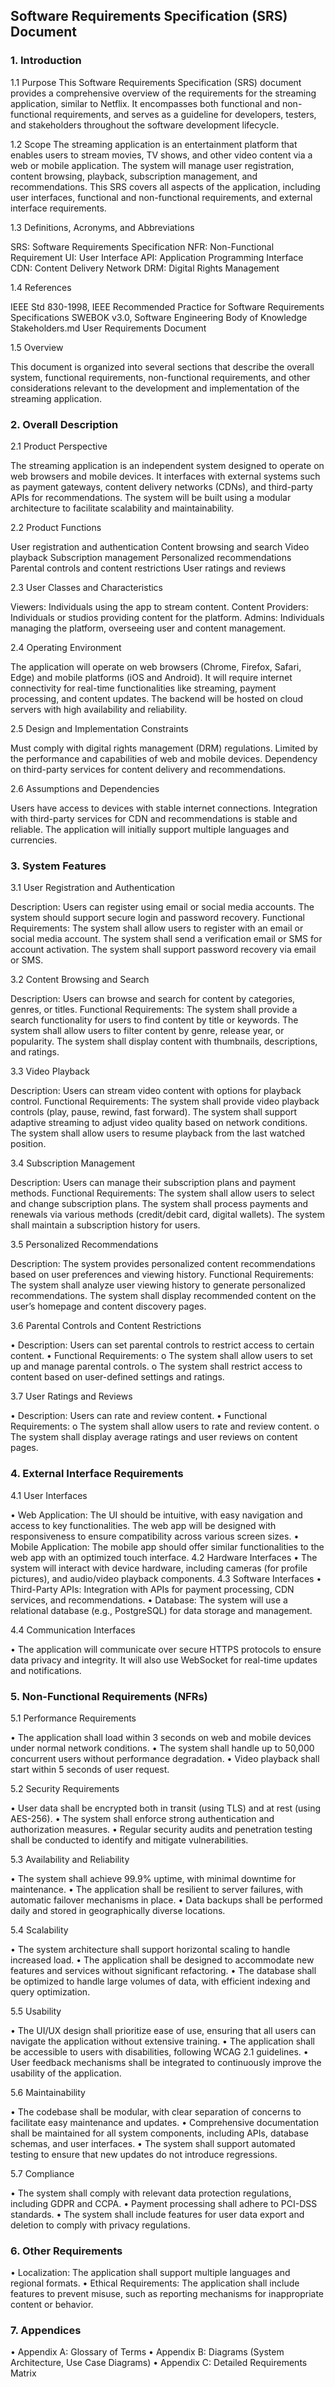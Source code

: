 
## Software Requirements Specification (SRS) Document


### 1. Introduction

1.1 Purpose
This Software Requirements Specification (SRS) document provides a comprehensive overview of the requirements for the streaming application, similar to Netflix. It encompasses both functional and non-functional requirements, and serves as a guideline for developers, testers, and stakeholders throughout the software development lifecycle.

1.2 Scope
The streaming application is an entertainment platform that enables users to stream movies, TV shows, and other video content via a web or mobile application. The system will manage user registration, content browsing, playback, subscription management, and recommendations. This SRS covers all aspects of the application, including user interfaces, functional and non-functional requirements, and external interface requirements.

1.3 Definitions, Acronyms, and Abbreviations

SRS: Software Requirements Specification
NFR: Non-Functional Requirement
UI: User Interface
API: Application Programming Interface
CDN: Content Delivery Network
DRM: Digital Rights Management


1.4 References

IEEE Std 830-1998, IEEE Recommended Practice for Software Requirements Specifications
SWEBOK v3.0, Software Engineering Body of Knowledge
Stakeholders.md
User Requirements Document

1.5 Overview

This document is organized into several sections that describe the overall system, functional requirements, non-functional requirements, and other considerations relevant to the development and implementation of the streaming application.


### 2. Overall Description




2.1 Product Perspective

The streaming application is an independent system designed to operate on web browsers and mobile devices. It interfaces with external systems such as payment gateways, content delivery networks (CDNs), and third-party APIs for recommendations. The system will be built using a modular architecture to facilitate scalability and maintainability.

2.2 Product Functions

User registration and authentication
Content browsing and search
Video playback
Subscription management
Personalized recommendations
Parental controls and content restrictions
User ratings and reviews

2.3 User Classes and Characteristics

Viewers: Individuals using the app to stream content.
Content Providers: Individuals or studios providing content for the platform.
Admins: Individuals managing the platform, overseeing user and content management.

2.4 Operating Environment

The application will operate on web browsers (Chrome, Firefox, Safari, Edge) and mobile platforms (iOS and Android). It will require internet connectivity for real-time functionalities like streaming, payment processing, and content updates. The backend will be hosted on cloud servers with high availability and reliability.

2.5 Design and Implementation Constraints

Must comply with digital rights management (DRM) regulations.
Limited by the performance and capabilities of web and mobile devices.
Dependency on third-party services for content delivery and recommendations.

2.6 Assumptions and Dependencies

Users have access to devices with stable internet connections.
Integration with third-party services for CDN and recommendations is stable and reliable.
The application will initially support multiple languages and currencies.



### 3. System Features



3.1 User Registration and Authentication

Description: Users can register using email or social media accounts. The system should support secure login and password recovery.
Functional Requirements:
The system shall allow users to register with an email or social media account.
The system shall send a verification email or SMS for account activation.
The system shall support password recovery via email or SMS.

3.2 Content Browsing and Search

Description: Users can browse and search for content by categories, genres, or titles.
Functional Requirements:
The system shall provide a search functionality for users to find content by title or keywords.
The system shall allow users to filter content by genre, release year, or popularity.
The system shall display content with thumbnails, descriptions, and ratings.

3.3 Video Playback

Description: Users can stream video content with options for playback control.
Functional Requirements:
The system shall provide video playback controls (play, pause, rewind, fast forward).
The system shall support adaptive streaming to adjust video quality based on network conditions.
The system shall allow users to resume playback from the last watched position.

3.4 Subscription Management

Description: Users can manage their subscription plans and payment methods.
Functional Requirements:
The system shall allow users to select and change subscription plans.
The system shall process payments and renewals via various methods (credit/debit card, digital wallets).
The system shall maintain a subscription history for users.

3.5 Personalized Recommendations

Description: The system provides personalized content recommendations based on user preferences and viewing history.
Functional Requirements:
The system shall analyze user viewing history to generate personalized recommendations.
The system shall display recommended content on the user’s homepage and content discovery pages.


3.6 Parental Controls and Content Restrictions

•	Description: Users can set parental controls to restrict access to certain content.
•	Functional Requirements:
o	The system shall allow users to set up and manage parental controls.
o	The system shall restrict access to content based on user-defined settings and ratings.

3.7 User Ratings and Reviews

•	Description: Users can rate and review content.
•	Functional Requirements:
o	The system shall allow users to rate and review content.
o	The system shall display average ratings and user reviews on content pages.

### 4. External Interface Requirements

4.1 User Interfaces

•	Web Application: The UI should be intuitive, with easy navigation and access to key functionalities. The web app will be designed with responsiveness to ensure compatibility across various screen sizes.
•	Mobile Application: The mobile app should offer similar functionalities to the web app with an optimized touch interface.
4.2 Hardware Interfaces
•	The system will interact with device hardware, including cameras (for profile pictures), and audio/video playback components.
4.3 Software Interfaces
•	Third-Party APIs: Integration with APIs for payment processing, CDN services, and recommendations.
•	Database: The system will use a relational database (e.g., PostgreSQL) for data storage and management.

4.4 Communication Interfaces

•	The application will communicate over secure HTTPS protocols to ensure data privacy and integrity. It will also use WebSocket for real-time updates and notifications.

### 5. Non-Functional Requirements (NFRs)

5.1 Performance Requirements

•	The application shall load within 3 seconds on web and mobile devices under normal network conditions.
•	The system shall handle up to 50,000 concurrent users without performance degradation.
•	Video playback shall start within 5 seconds of user request.

5.2 Security Requirements

•	User data shall be encrypted both in transit (using TLS) and at rest (using AES-256).
•	The system shall enforce strong authentication and authorization measures.
•	Regular security audits and penetration testing shall be conducted to identify and mitigate vulnerabilities.

5.3 Availability and Reliability

•	The system shall achieve 99.9% uptime, with minimal downtime for maintenance.
•	The application shall be resilient to server failures, with automatic failover mechanisms in place.
•	Data backups shall be performed daily and stored in geographically diverse locations.

5.4 Scalability

•	The system architecture shall support horizontal scaling to handle increased load.
•	The application shall be designed to accommodate new features and services without significant refactoring.
•	The database shall be optimized to handle large volumes of data, with efficient indexing and query optimization.

5.5 Usability

•	The UI/UX design shall prioritize ease of use, ensuring that all users can navigate the application without extensive training.
•	The application shall be accessible to users with disabilities, following WCAG 2.1 guidelines.
•	User feedback mechanisms shall be integrated to continuously improve the usability of the application.

5.6 Maintainability

•	The codebase shall be modular, with clear separation of concerns to facilitate easy maintenance and updates.
•	Comprehensive documentation shall be maintained for all system components, including APIs, database schemas, and user interfaces.
•	The system shall support automated testing to ensure that new updates do not introduce regressions.

5.7 Compliance

•	The system shall comply with relevant data protection regulations, including GDPR and CCPA.
•	Payment processing shall adhere to PCI-DSS standards.
•	The system shall include features for user data export and deletion to comply with privacy regulations.

### 6. Other Requirements

•	Localization: The application shall support multiple languages and regional formats.
•	Ethical Requirements: The application shall include features to prevent misuse, such as reporting mechanisms for inappropriate content or behavior.

### 7. Appendices

•	Appendix A: Glossary of Terms
•	Appendix B: Diagrams (System Architecture, Use Case Diagrams)
•	Appendix C: Detailed Requirements Matrix

